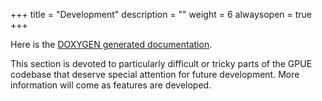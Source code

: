 +++
title = "Development"
description = ""
weight = 6
alwaysopen = true
+++

Here is the [DOXYGEN generated documentation](html/).

This section is devoted to particularly difficult or tricky parts of the GPUE codebase that deserve special attention for future development.
More information will come as features are developed.
